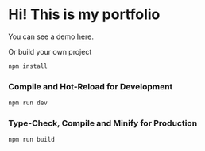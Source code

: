 # Hi! This is my portfolio

You can see a demo [here](https://khalbay.github.io).


Or build your own project

```sh
npm install
```

### Compile and Hot-Reload for Development

```sh
npm run dev
```

### Type-Check, Compile and Minify for Production

```sh
npm run build
```
